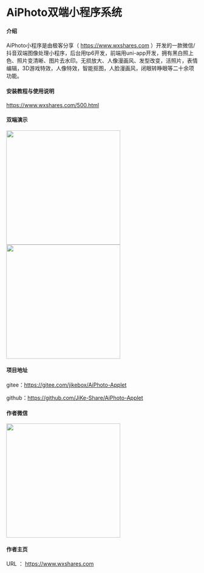 # AiPhoto双端小程序系统

#### 介绍
AiPhoto小程序是由极客分享（ https://www.wxshares.com ）开发的一款微信/抖音双端图像处理小程序，后台用tp6开发，前端用uni-app开发，拥有黑白照上色、照片变清晰、图片去水印。无损放大、人像漫画风、发型改变，活照片，表情编辑，3D游戏特效，人像特效，智能抠图，人脸漫画风，闭眼转睁眼等二十余项功能。

#### 安装教程与使用说明
https://www.wxshares.com/500.html

#### 双端演示
<img src="https://cdn.wxshares.com/wp-content/uploads/2022/03/wxshares202203111845591647024359-wsx0jikebox.jpg" width = "300" align=center />
<img src="https://cdn.wxshares.com/wp-content/uploads/2022/03/wxshares202203111827311647023251-%E5%BE%AE%E4%BF%A1%E5%9B%BE%E7%89%87_20220312001640jikebox.jpg" width = "300" align=center />

#### 项目地址
gitee：https://gitee.com/jikebox/AiPhoto-Applet

github：https://github.com/JiKe-Share/AiPhoto-Applet

#### 作者微信
 <img src="https://cdn.wxshares.com/wp-content/uploads/2022/03/wxshares202203251624241648225464-QQ截图20220322010153jikebox.png" width = "300" height = "300"  align=center />

#### 作者主页
URL ： https://www.wxshares.com
